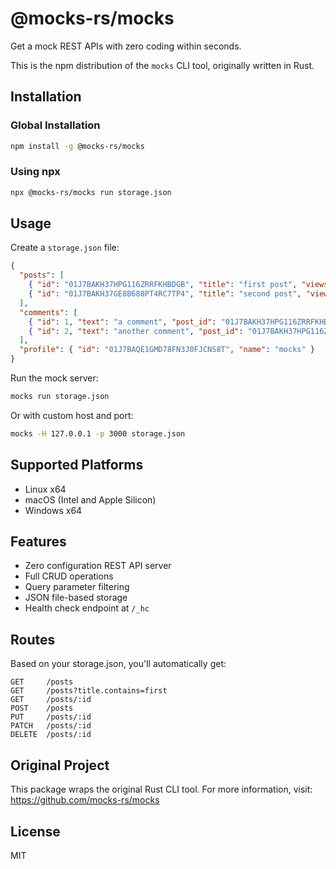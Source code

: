 # @mocks-rs/mocks

Get a mock REST APIs with zero coding within seconds.

This is the npm distribution of the `mocks` CLI tool, originally written in Rust.

## Installation

### Global Installation
```bash
npm install -g @mocks-rs/mocks
```

### Using npx
```bash
npx @mocks-rs/mocks run storage.json
```

## Usage

Create a `storage.json` file:

```json
{
  "posts": [
    { "id": "01J7BAKH37HPG116ZRRFKHBDGB", "title": "first post", "views": 100 },
    { "id": "01J7BAKH37GE8B688PT4RC7TP4", "title": "second post", "views": 10 }
  ],
  "comments": [
    { "id": 1, "text": "a comment", "post_id": "01J7BAKH37HPG116ZRRFKHBDGB" },
    { "id": 2, "text": "another comment", "post_id": "01J7BAKH37HPG116ZRRFKHBDGB" }
  ],
  "profile": { "id": "01J7BAQE1GMD78FN3J0FJCNS8T", "name": "mocks" }
}
```

Run the mock server:

```bash
mocks run storage.json
```

Or with custom host and port:

```bash
mocks -H 127.0.0.1 -p 3000 storage.json
```

## Supported Platforms

- Linux x64
- macOS (Intel and Apple Silicon)
- Windows x64

## Features

- Zero configuration REST API server
- Full CRUD operations
- Query parameter filtering
- JSON file-based storage
- Health check endpoint at `/_hc`

## Routes

Based on your storage.json, you'll automatically get:

```
GET     /posts
GET     /posts?title.contains=first
GET     /posts/:id
POST    /posts
PUT     /posts/:id
PATCH   /posts/:id
DELETE  /posts/:id
```

## Original Project

This package wraps the original Rust CLI tool. For more information, visit:
https://github.com/mocks-rs/mocks

## License

MIT
